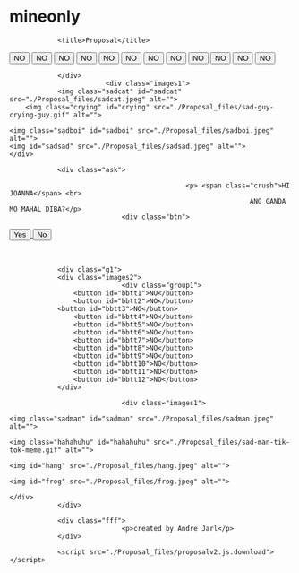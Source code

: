 # mineonly
<!DOCTYPE html>
<!-- saved from url=(0148)https://andrejarl.github.io/Anti-rejectionProposalPrank.github.io/proposal.html?fbclid=IwAR2yeIQ1LyR5HNXUWJUADLXkWAbXVfsC3DqwPWs1o2h21qasrrz5zrMRyaQ -->
<html lang="en"><head><meta http-equiv="Content-Type" content="text/html; charset=UTF-8">
		<meta name="viewport" content="width=device-width, initial-scale=1.0">		
	<link rel="stylesheet" href="./Proposal_files/proposal.css">
				
				<title>Proposal</title>
</head>
<body>
				<div class="g1">
						<div class="group1">
  				<button id="btt1">NO</button>	
					<button id="btt2">NO</button>	
 		  		<button id="btt3">NO</button>	
					<button id="btt4">NO</button>	
					<button id="btt5">NO</button>	
					<button id="btt6">NO</button>	
					<button id="btt7">NO</button>				
					<button id="btt8">NO</button>	
					<button id="btt9">NO</button>	
					<button id="btt10">NO</button>	
					<button id="btt11">NO</button>	
					<button id="btt12">NO</button>	
					
				</div>		
							<div class="images1">
				<img class="sadcat" id="sadcat" src="./Proposal_files/sadcat.jpeg" alt="">
		<img class="crying" id="crying" src="./Proposal_files/sad-guy-crying-guy.gif" alt="">
		
	<img class="sadboi" id="sadboi" src="./Proposal_files/sadboi.jpeg" alt="">
	<img id="sadsad" src="./Proposal_files/sadsad.jpeg" alt="">
	</div>
				
				<div class="ask">
						
												<p> <span class="crush">HI JOANNA</span> <br>
																ANG GANDA MO MAHAL DIBA?</p>
								<div class="btn">
<a href="https://andrejarl.github.io/Anti-rejectionProposalPrank.github.io/yes.html"><button id="btn1">Yes</button>		</a>			    <button id="btn2">No</button>
								</div>				
<img id="hands" src="./Proposal_files/hands.png" alt="">								
				</div>					
				
				<div class="g1">
				<div class="images2">
								<div class="group1">
  					<button id="bbtt1">NO</button>	
					<button id="bbtt2">NO</button>	
 		  		<button id="bbtt3">NO</button>	
					<button id="bbtt4">NO</button>	
					<button id="bbtt5">NO</button>	
					<button id="bbtt6">NO</button>	
					<button id="bbtt7">NO</button>				
					<button id="bbtt8">NO</button>	
					<button id="bbtt9">NO</button>	
					<button id="bbtt10">NO</button>	
					<button id="bbtt11">NO</button>	
					<button id="bbtt12">NO</button>	
				</div>
								
								<div class="images1">
				
	<img class="sadman" id="sadman" src="./Proposal_files/sadman.jpeg" alt="">
	
	<img class="hahahuhu" id="hahahuhu" src="./Proposal_files/sad-man-tik-tok-meme.gif" alt="">
	
	<img id="hang" src="./Proposal_files/hang.jpeg" alt="">
	
	<img id="frog" src="./Proposal_files/frog.jpeg" alt="">
	
	</div>																	
				</div>
				
				<div class="fff">
								<p>created by Andre Jarl</p>
				</div>
				
				<script src="./Proposal_files/proposalv2.js.download"></script>


</div></div></body></html>
